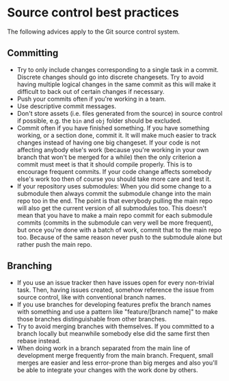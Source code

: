 # Source control best practices



The following advices apply to the Git source control system.


## Committing

- Try to only include changes corresponding to a single task in a commit. Discrete changes should go into discrete changesets. Try to avoid having multiple logical changes in the same commit as this will make it difficult to back out of certain changes if necessary.
- Push your commits often if you're working in a team.
- Use descriptive commit messages.
- Don't store assets (i.e. files generated from the source) in source control if possible, e.g. the `bin` and `obj` folder should be excluded.
- Commit often if you have finished something. If you have something working, or a section done, commit it. It will make much easier to track changes instead of having one big changeset. If your code is not affecting anybody else's work (because you're working in your own branch that won't be merged for a while) then the only criterion a commit must meet is that it should compile properly. This is to encourage frequent commits. If your code change affects somebody else's work too then of course you should take more care and test it.
- If your repository uses submodules: When you did some change to a submodule then always commit the submodule change into the main repo too in the end. The point is that everybody pulling the main repo will also get the current version of all submodules too. This doesn't mean that you have to make a main repo commit for each submodule commits (commits in the submodule can very well be more frequent), but once you're done with a batch of work, commit that to the main repo too. Because of the same reason never push to the submodule alone but rather push the main repo.


## Branching

- If you use an issue tracker then have issues open for every non-trivial task. Then, having issues created, somehow reference the issue from source control, like with conventional branch names.
- If you use branches for developing features prefix the branch names with something and use a pattern like "feature/[branch name]" to make those branches distinguishable from other branches.
- Try to avoid merging branches with themselves. If you committed to a branch locally but meanwhile somebody else did the same first then rebase instead.
- When doing work in a branch separated from the main line of development merge frequently from the main branch. Frequent, small merges are easier and less error-prone than big merges and also you'll be able to integrate your changes with the work done by others.